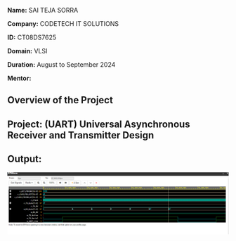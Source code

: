 **Name:** SAI TEJA SORRA

**Company:** CODETECH IT SOLUTIONS

**ID:** CT08DS7625

**Domain:** VLSI

**Duration:** August to September 2024

**Mentor:** 



## Overview of the Project

## Project: (UART) Universal Asynchronous Receiver and Transmitter Design

## Output: 
![output](https://raw.githubusercontent.com/sai-70349/CODETECH-Task1/ce93906204202bf40451d865ef2297fa29c072c7/uart.png)
